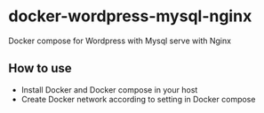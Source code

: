 # docker-wordpress-mysql-nginx
Docker compose for Wordpress with Mysql serve with Nginx

## How to use
- Install Docker and Docker compose in your host
- Create Docker network according to setting in Docker compose